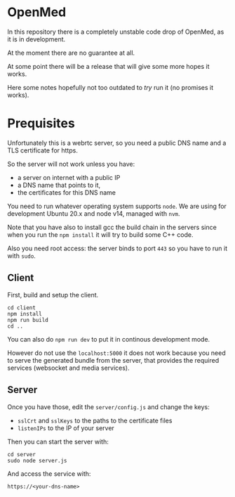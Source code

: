 # OpenMed

In this repository there is a completely unstable code drop of OpenMed, as it is in development.

At the moment there are no guarantee at all.

At some point there will be a release that will give some more hopes it works.

Here some notes hopefully not too outdated to *try* run it (no promises it works). 


# Prequisites

Unfortunately this is a webrtc server, so you need a public DNS name and a TLS certificate for https.

So the server will not work unless you have:

- a server on internet with a public IP
- a DNS name that points to it, 
- the certificates for this DNS name 

You need to run whatever operating system supports `node`.
We are using for development Ubuntu 20.x and node v14, managed with `nvm`.

Note that you have also to install gcc the build chain in the servers since when you run the `npm install` it will try to build some C++ code.

Also you need root access: the server binds to port `443` so you have to run it with `sudo`.

## Client

First, build and setup the client.

```
cd client
npm install
npm run build
cd ..
```

You can also do `npm run dev` to put it in continous development mode.

However do not use the `localhost:5000` it does not work because you need to serve the generated bundle from the server, that provides the required services (websocket and media services).

## Server

Once you have those, edit the `server/config.js` and change the keys:

- `sslCrt` and `sslKeys` to the paths to the certificate files
- `listenIPs` to the IP of your server

Then you can start the server with:

```
cd server
sudo node server.js
```

And access the service with:

`https://<your-dns-name>`
